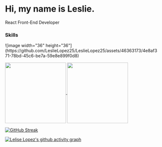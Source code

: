 <h1>Hi, my name is Leslie.</h1

<h2>React Front-End Developer</h2>

<h3></h3>

### Skills

<p align="left">
  ![image width="36" height="36"](https://github.com/LeslieLopez25/LeslieLopez25/assets/46363173/4e8af371-78bd-45c6-be7a-59e8e899f0d8)

</p>

<a href="https://github.com/LeslieLopez25/github-readme-stats">
  <img height=200 align="center" src="https://github-readme-stats.vercel.app/api?username=LeslieLopez25&theme=holi" />
</a>
<a href="https://github.com/LeslieLopez25/convoychat">
  <img height=200 align="center" src="https://github-readme-stats.vercel.app/api/top-langs?username=LeslieLopez25&theme=holi&layout=compact&langs_count=8&card_width=320" />
</a>

[![GitHub Streak](https://streak-stats.demolab.com/?user=LeslieLopez25&theme=holi-theme)](https://git.io/streak-stats)

[![Lelise Lopez's github activity graph](https://github-readme-activity-graph.vercel.app/graph?username=LeslieLopez25&theme=react-dark)](https://github.com/LeslieLopez25/github-readme-activity-graph)

<!---
LeslieLopez25/LeslieLopez25 is a ✨ special ✨ repository because its `README.md` (this file) appears on your GitHub profile.
You can click the Preview link to take a look at your changes.
--->
